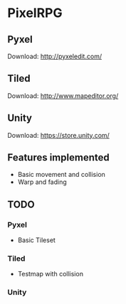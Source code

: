 # PixelRPG
## Pyxel
Download: http://pyxeledit.com/
## Tiled
Download: http://www.mapeditor.org/
## Unity
Download: https://store.unity.com/

## Features implemented
* Basic movement and collision
* Warp and fading

## TODO
### Pyxel
* Basic Tileset
### Tiled
* Testmap with collision
### Unity
